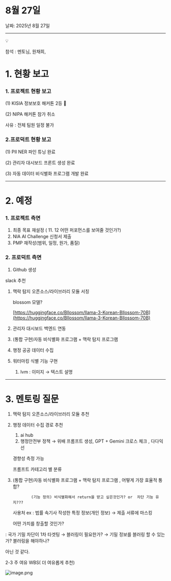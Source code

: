 # 8월 27일

날짜: 2025년 8월 27일

---

<aside>
💡

참석 : 멘토님, 원채희,

</aside>

# 1. 현황 보고

### 1. 프로젝트 현황 보고

(1) KISIA 정보보호 해커톤 2등 🥈

(2) NIPA 해커톤 참가 취소

사유 : 전체 팀원 일정 불가

### 2.프로덕트 현황 보고

(1) PII NER 파인 튜닝 완료

(2) 관리자 대시보드 프론트 생성 완료

(3) 자동 데이터 비식별화 프로그램 개발 완료

---

# 2. 예정

### 1. 프로젝트 측면

1. 최종 목표 재설정 ( 11. 12 어떤 퍼포먼스를 보여줄 것인가?)
2. NIA AI Challenge 신청서 제출
3. PMP 재작성(범위, 일정, 원가, 품질)

### 2. 프로덕트 측면

1.  Github 생성

slack 추천

1. 맥락 탐지 오픈소스/라이브러리 모듈 서칭
    
    blossom 모델? 
    
    [https://huggingface.co/Bllossom/llama-3-Korean-Bllossom-70B](https://huggingface.co/Bllossom/llama-3-Korean-Bllossom-70B)
    
2. 관리자 대시보드 백엔드 연동

1. (통합 구현)자동 비식별화 프로그램 + 맥락 탐지 프로그램
2. 행정 공공 데이터 수집
3. 워터마킹 식별 기능 구현
    1. lvm : 이미지 → 텍스트 설명

---

# 3. 멘토링 질문

 1.  맥락 탐지 오픈소스/라이브러리 모듈 추천

1. 행정 데이터 수집 경로 추천
    1. ai hub 
    2. 행정안전부 정책 → 위배 프롬프트 생성, GPT + Gemini 크로스 체크 , 다다익선
    
    경향성 측정 가능
    
    프롬프트 카테고리 별 분류
    
2. (통합 구현)자동 비식별화 프로그램 + 맥락 탐지 프로그램 , 어떻게 가장 효율적 통합?
    
               (기능 정의) 비식별화해서 return을 받고 싶은것인가? or  차단 기능 유지???
    
    사용처 ex : 법률 속기사 작성한 특정 정보(개인 정보) → 제출 서류에 마스킹
    
    어떤 가치를 창출할 것인가?
    

: 국가 기밀 차단이 1차 타겟팅 → 블러링이 필요한가? → 기밀 정보를 블러링 할 수 있는가? 블러링을 해야하나?

아닌 것 같다.

2-3 주 여유 WBS( 더 여유롭게 추천)

![image.png](image%202.png)